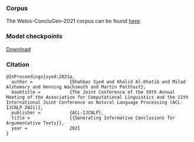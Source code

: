 ### Corpus
The Webis-ConcluGen-2021 corpus can be found [here](https://zenodo.org/record/4818134).

### Model checkpoints
[Download](https://files.webis.de/webis-conclugen21-models/)

### Citation
```
@InProceedings{syed:2021a,
  author =              {Shahbaz Syed and Khalid Al-Khatib and Milad Alshomary and Henning Wachsmuth and Martin Potthast},
  booktitle =           {The Joint Conference of the 59th Annual Meeting of the Association for Computational Linguistics and the 11th International Joint Conference on Natural Language Processing (ACL-IJCNLP 2021)},
  publisher =           {ACL-IJCNLP},
  title =               {{Generating Informative Conclusions for Argumentative Texts}},
  year =                2021
}

```
